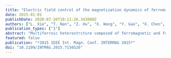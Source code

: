 ```yaml
---
title: "Electric field control of the magnetization dynamics of ferromagnetic/ferroelectric multiferroic heterostructure"
date: 2015-01-01
publishDate: 2020-07-26T10:11:26.343060Z
authors: ["L. Xie", "T. Nan", "Z. Hu", "X. Wang", "Y. Gao", "X. Chen", "M. Liu", "N. Sun"]
publication_types: ["1"]
abstract: "Multiferroic heterostrcture composed of ferromagnetic and ferroelectric phase has recently attracted ever-increasing amount of interest due to its strong magnetoelectric coupling at room temperature [1-3]. In particular, the strain-mediated magnetoelectric (ME) coupling arising from the combined piezoelectric and magnetoelastic effect has shown a large modification of the magnetic anisotropy of the ferromagnetic layer by the application of electric field. This enables various applications including low power spintronics, voltage tunable microwave devices, magnetic sensors and etc [4, 5]."
featured: false
publication: "*2015 IEEE Int. Magn. Conf. INTERMAG 2015*"
doi: "10.1109/INTMAG.2015.7156526"
---
```


